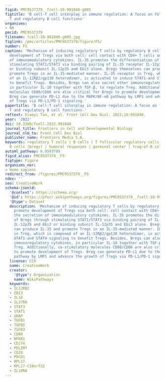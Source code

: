 ```yaml
---
figid: PMC9537379__fcell-10-991840-g005
figtitle: 'B cell-T cell interplay in immune regulation: A focus on follicular regulatory
  T and regulatory B cell functions'
organisms:
- NA
pmcid: PMC9537379
filename: fcell-10-991840-g005.jpg
figlink: /pmc/articles/PMC9537379/figure/F5/
number: F5
caption: 'Mechanism of inducing regulatory T cells by regulatory B cells. Bregs promote
  development of Tregs via both cell: cell contact with CD4+ T cells and the secretion
  of immunomodulatory cytokines. IL-35 promotes the differentiation of Bregs through
  stimulating STAT1/STAT3 via binding pairing of IL-35 receptor IL-12p35 and Ebi3
  or binding subunit IL-12p35 and Ebi3 alone. Bregs themselves can produce IL-35 and
  promote Tregs in an IL-35-mediated manner. IL-35 receptor in Treg, which is composed
  of an IL-12Rβ2/gp130 heterodimer, is activated to induce STAT1-and STAT4-signaling
  to benefit Tregs. Besides, Bregs can also secret other immunoregulatory cytokines,
  in particular IL-10 together with TGF-β, to regulate Treg. Additionally, co-stimulatory
  molecules CD80/CD86 are also critical for Bregs to promote development of Tregs.
  Breg can generate PD-L1 due to the MAPK/NF-κB pathway by LMP1 and advance the growth
  of Tregs via PD-L1/PD-1 signaling.'
papertitle: 'B cell-T cell interplay in immune regulation: A focus on follicular regulatory
  T and regulatory B cell functions.'
reftext: Diaoyi Tan, et al. Front Cell Dev Biol. 2022;10:991840.
year: '2022'
doi: 10.3389/fcell.2022.991840
journal_title: Frontiers in Cell and Developmental Biology
journal_nlm_ta: Front Cell Dev Biol
publisher_name: Frontiers Media S.A.
keywords: regulatory T cells | B cells | T follicular regulatory cells | regulatory
  B cells (bregs) | humoral responses | germinal center | treg-of-B cells
automl_pathway: 0.9593799
figid_alias: PMC9537379__F5
figtype: Figure
organisms_ner:
- Homo sapiens
redirect_from: /figures/PMC9537379__F5
ndex: ''
seo: CreativeWork
schema-jsonld:
  '@context': https://schema.org/
  '@id': https://pfocr.wikipathways.org/figures/PMC9537379__fcell-10-991840-g005.html
  '@type': Dataset
  description: 'Mechanism of inducing regulatory T cells by regulatory B cells. Bregs
    promote development of Tregs via both cell: cell contact with CD4+ T cells and
    the secretion of immunomodulatory cytokines. IL-35 promotes the differentiation
    of Bregs through stimulating STAT1/STAT3 via binding pairing of IL-35 receptor
    IL-12p35 and Ebi3 or binding subunit IL-12p35 and Ebi3 alone. Bregs themselves
    can produce IL-35 and promote Tregs in an IL-35-mediated manner. IL-35 receptor
    in Treg, which is composed of an IL-12Rβ2/gp130 heterodimer, is activated to induce
    STAT1-and STAT4-signaling to benefit Tregs. Besides, Bregs can also secret other
    immunoregulatory cytokines, in particular IL-10 together with TGF-β, to regulate
    Treg. Additionally, co-stimulatory molecules CD80/CD86 are also critical for Bregs
    to promote development of Tregs. Breg can generate PD-L1 due to the MAPK/NF-κB
    pathway by LMP1 and advance the growth of Tregs via PD-L1/PD-1 signaling.'
  license: CC0
  name: CreativeWork
  creator:
    '@type': Organization
    name: WikiPathways
  keywords:
  - IL12RB2
  - EBI3
  - IL10
  - IL27RA
  - STAT3
  - STAT1
  - GRAP
  - TGFB1
  - TGFB2
  - TGFB3
  - CD80
  - NFKB1
  - CD274
  - PDLIM7
  - CD28
  - PDCD1
  - RPL17
  - RPL17-C18orf32
  - IL10RA
---
```

